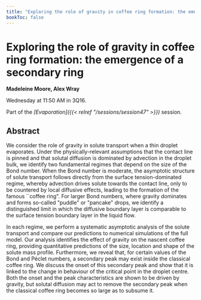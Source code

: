 ```yaml
---
title: "Exploring the role of gravity in coffee ring formation: the emergence of a secondary ring"
bookToc: false
---
```


# Exploring the role of gravity in coffee ring formation: the emergence of a secondary ring

**Madeleine Moore, Alex Wray**

Wednesday at 11:50 AM in 3Q16.

Part of the *[Evaporation]({{< relref "/sessions/session47" >}})* session.

## Abstract

We consider the role of gravity in solute transport when a thin droplet evaporates. Under the physically-relevant assumptions that the contact line is pinned and that solutal diffusion is dominated by advection in the droplet bulk, we identify two fundamental regimes that depend on the size of the Bond number. When the Bond number is moderate, the asymptotic structure of solute transport follows directly from the surface tension-dominated regime, whereby advection drives solute towards the contact line, only to be countered by local diffusive effects, leading to the formation of the famous ``coffee ring". For larger Bond numbers, where gravity dominates and forms so-called "puddle" or "pancake" drops, we identify a distinguished limit in which the diffusive boundary layer is comparable to the surface tension boundary layer in the liquid flow. 

In each regime, we perform a systematic asymptotic analysis of the solute transport and compare our predictions to numerical simulations of the full model. Our analysis identifies the effect of gravity on the nascent coffee ring, providing quantitative predictions of the size, location and shape of the solute mass profile. Furthermore, we reveal that, for certain values of the Bond and Péclet numbers, a secondary peak may exist inside the classical coffee ring. We discuss the onset of this secondary peak and show that it is linked to the change in behaviour of the critical point in the droplet centre. Both the onset and the peak characteristics are shown to be driven by gravity, but solutal diffusion may act to remove the secondary peak when the classical coffee ring becomes so large as to subsume it.


